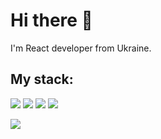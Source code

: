 <h1>Hi there 👋</h1>
I'm React developer from Ukraine.

<h2>My stack:</h2>

![](https://img.shields.io/badge/-React-blue?style=for-the-badge&logo=React)
![](https://img.shields.io/badge/-TypeScript-lightblue?style=for-the-badge&logo=TypeScript)
![](https://img.shields.io/badge/-NextJS-blueviolet?style=for-the-badge&logo=Next.js&color=000000)
![](https://img.shields.io/badge/-Styled%20Components-blueviolet?style=for-the-badge&logo=styled-components&color=363636)


<img src="https://github-readme-stats.vercel.app/api?username=ThisSilenceIsMine&theme=tokyonight&show_icons=true&hide=stars"/>

